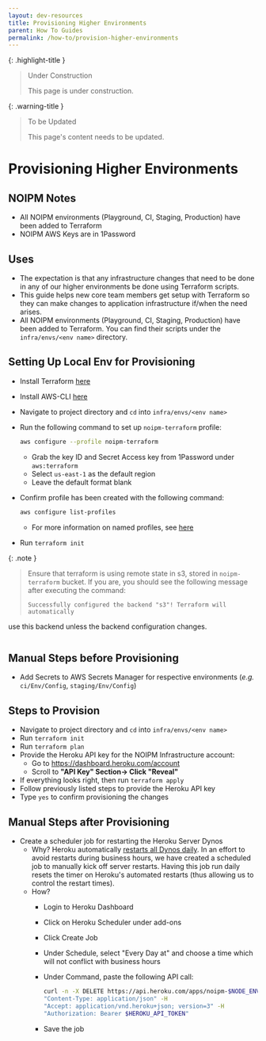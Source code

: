 ```yaml
---
layout: dev-resources
title: Provisioning Higher Environments
parent: How To Guides
permalink: /how-to/provision-higher-environments
---
```


{: .highlight-title }
> Under Construction
>
> This page is under construction.

{: .warning-title }
> To be Updated
>
> This page's content needs to be updated.

# Provisioning Higher Environments

## NOIPM Notes

- All NOIPM environments (Playground, CI, Staging, Production) have been added to Terraform
- NOIPM AWS Keys are in 1Password

## Uses

- The expectation is that any infrastructure changes that need to be done in any of our higher environments be done using Terraform scripts.
- This guide helps new core team members get setup with Terraform so they can make changes to application infrastructure if/when the need arises.
- All NOIPM environments (Playground, CI, Staging, Production) have been added to Terraform. You can find their scripts under the `infra/envs/<env name>` directory.

## Setting Up Local Env for Provisioning

- Install Terraform [here](https://learn.hashicorp.com/terraform/getting-started/install.html#install-terraform)
- Install AWS-CLI [here](https://docs.aws.amazon.com/cli/latest/userguide/install-cliv2-mac.html)
- Navigate to project directory and `cd` into `infra/envs/<env name>`
- Run the following command to set up `noipm-terraform` profile:

    ```bash
    aws configure --profile noipm-terraform
    ```

  - Grab the key ID and Secret Access key from 1Password under `aws:terraform`
  - Select `us-east-1` as the default region
  - Leave the default format blank

- Confirm profile has been created with the following command:

    ```bash
    aws configure list-profiles
    ```

  - For more information on named profiles, see [here](https://docs.aws.amazon.com/cli/latest/userguide/cli-configure-profiles.html)

- Run `terraform init`

{: .note }
> Ensure that terraform is using remote state in s3, stored in `noipm-terraform` bucket. If you are, you should see the following message after executing the command:
> ```Initializing the backend...
> Successfully configured the backend "s3"! Terraform will automatically
use this backend unless the backend configuration changes.
> ```

## Manual Steps before Provisioning

- Add Secrets to AWS Secrets Manager for respective environments (_e.g._ `ci/Env/Config`, `staging/Env/Config`)

## Steps to Provision

- Navigate to project directory and `cd` into `infra/envs/<env name>`
- Run `terraform init`
- Run `terraform plan`
- Provide the Heroku API key for the NOIPM Infrastructure account:
    - Go to https://dashboard.heroku.com/account
    - Scroll to **"API Key" Section-> Click "Reveal"**
- If everything looks right, then run `terraform apply`
- Follow previously listed steps to provide the Heroku API key
- Type `yes` to confirm provisioning the changes

## Manual Steps after Provisioning

- Create a scheduler job for restarting the Heroku Server Dynos
  - Why? Heroku automatically [restarts all Dynos daily](https://devcenter.heroku.com/articles/dynos#restarting). In an effort to avoid restarts during business hours, we have created a scheduled job to manually kick off server restarts. Having this job run daily resets the timer on Heroku's automated restarts (thus allowing us to control the restart times).
  - How?
    - Login to Heroku Dashboard
    - Click on Heroku Scheduler under add-ons
    - Click Create Job
    - Under Schedule, select "Every Day at" and choose a time which will not conflict with business hours
    - Under Command, paste the following API call:

        ```bash
        curl -n -X DELETE https://api.heroku.com/apps/noipm-$NODE_ENV/dynos -H
        "Content-Type: application/json" -H
        "Accept: application/vnd.heroku+json; version=3" -H
        "Authorization: Bearer $HEROKU_API_TOKEN"
        ```

    - Save the job
